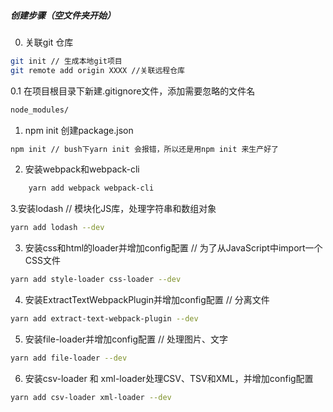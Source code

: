 ##### 创建步骤（空文件夹开始）
0. 关联git 仓库
```sh
git init // 生成本地git项目
git remote add origin XXXX //关联远程仓库 
```
0.1 在项目根目录下新建.gitignore文件，添加需要忽略的文件名
```sh
node_modules/
```
1. npm init 创建package.json
```sh
npm init // bush下yarn init 会报错，所以还是用npm init 来生产好了
```

2. 安装webpack和webpack-cli
```sh
    yarn add webpack webpack-cli
```

3.安装lodash // 模块化JS库，处理字符串和数组对象
```sh
yarn add lodash --dev
```

3. 安装css和html的loader并增加config配置 // 为了从JavaScript中import一个CSS文件
```sh
yarn add style-loader css-loader --dev
```

4. 安装ExtractTextWebpackPlugin并增加config配置 // 分离文件
```sh
yarn add extract-text-webpack-plugin --dev
```

5. 安装file-loader并增加config配置 // 处理图片、文字
```sh
yarn add file-loader --dev
```

6. 安装csv-loader 和 xml-loader处理CSV、TSV和XML，并增加config配置
```sh
yarn add csv-loader xml-loader --dev
```
